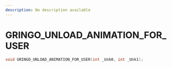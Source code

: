 ```yaml
---
description: No description available 
---
```


# GRINGO_UNLOAD_ANIMATION_FOR_USER

```cpp
void GRINGO_UNLOAD_ANIMATION_FOR_USER(int _Unk0, int _Unk1);
```